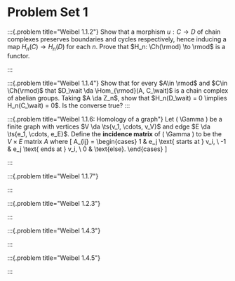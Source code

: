 # Problem Set 1


:::{.problem title="Weibel 1.1.2"}
Show that a morphism $u: C\to D$ of chain complexes preserves boundaries and cycles respectively, hence inducing a map $H_n(C) \to H_n(D)$ for each $n$.
Prove that $H_n: \Ch(\rmod) \to \rmod$ is a functor.

:::

:::{.problem title="Weibel 1.1.4"}
Show that for every $A\in \rmod$ and $C\in \Ch(\rmod)$ that $D_\wait \da \Hom_{\rmod}(A, C_\wait)$ is a chain complex of abelian groups.
Taking $A \da Z_n$, show that $H_n(D_\wait) = 0 \implies H_n(C_\wait) = 0$.
Is the converse true?
:::

:::{.problem title="Weibel 1.1.6: Homology of a graph"}
Let \( \Gamma \) be a finite graph with vertices $V \da \ts{v_1, \cdots, v_V}$ and edge $E \da \ts{e_1, \cdots, e_E}$.
Define the **incidence matrix** of \( \Gamma \) to be the $V\times E$ matrix $A$ where 
\[
A_{ij} = 
\begin{cases}
1 & e_j \text{ starts at } v_i, 
\\
-1 & e_j \text{ ends at } v_i,
\\
0 & \text{else}.
\end{cases}
\]

:::


:::{.problem title="Weibel 1.1.7"}

:::


:::{.problem title="Weibel 1.2.3"}

:::



:::{.problem title="Weibel 1.4.3"}

:::



:::{.problem title="Weibel 1.4.5"}

:::

